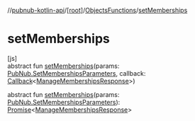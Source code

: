 //[pubnub-kotlin-api](../../../index.md)/[[root]](../index.md)/[ObjectsFunctions](index.md)/[setMemberships](set-memberships.md)

# setMemberships

[js]\
abstract fun [setMemberships](set-memberships.md)(params: [PubNub.SetMembershipsParameters](../-pub-nub/-set-memberships-parameters/index.md), callback: [Callback](../-callback/index.md)&lt;[ManageMembershipsResponse](../-manage-memberships-response/index.md)&gt;)

abstract fun [setMemberships](set-memberships.md)(params: [PubNub.SetMembershipsParameters](../-pub-nub/-set-memberships-parameters/index.md)): [Promise](https://kotlinlang.org/api/latest/jvm/stdlib/kotlin-stdlib/kotlin.js/-promise/index.html)&lt;[ManageMembershipsResponse](../-manage-memberships-response/index.md)&gt;
